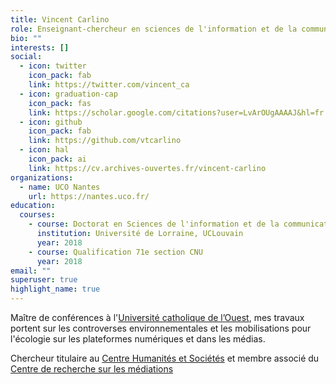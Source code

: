 ```yaml
---
title: Vincent Carlino
role: Enseignant-chercheur en sciences de l'information et de la communication
bio: ""
interests: []
social:
  - icon: twitter
    icon_pack: fab
    link: https://twitter.com/vincent_ca
  - icon: graduation-cap
    icon_pack: fas
    link: https://scholar.google.com/citations?user=LvArOUgAAAAJ&hl=fr
  - icon: github
    icon_pack: fab
    link: https://github.com/vtcarlino
  - icon: hal
    icon_pack: ai
    link: https://cv.archives-ouvertes.fr/vincent-carlino
organizations:
  - name: UCO Nantes
    url: https://nantes.uco.fr/
education:
  courses:
    - course: Doctorat en Sciences de l'information et de la communication
      institution: Université de Lorraine, UCLouvain
      year: 2018
    - course: Qualification 71e section CNU
      year: 2018
email: ""
superuser: true
highlight_name: true
---
```

Maître de conférences à l'[Université catholique de l’Ouest](https://www.uco.fr/), mes travaux portent sur les controverses environnementales et les mobilisations pour l'écologie sur les plateformes numériques et dans les médias.

Chercheur titulaire au [Centre Humanités et Sociétés](https://recherche.uco.fr/equipe/chus) et membre associé du [Centre de recherche sur les médiations](https://recherche.uco.fr/equipe/chus)
